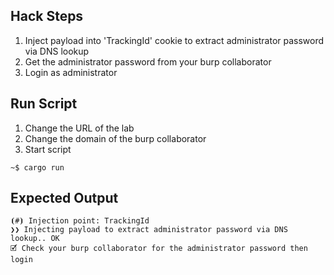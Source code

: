 ## Hack Steps

1. Inject payload into 'TrackingId' cookie to extract administrator password via DNS lookup
2. Get the administrator password from your burp collaborator
3. Login as administrator

## Run Script

1. Change the URL of the lab
2. Change the domain of the burp collaborator
3. Start script

```
~$ cargo run
```

## Expected Output

```
⦗#⦘ Injection point: TrackingId
❯❯ Injecting payload to extract administrator password via DNS lookup.. OK
🗹 Check your burp collaborator for the administrator password then login
```
